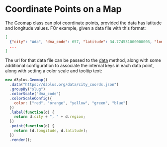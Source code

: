 [height]: 550
[delay]: 3000

# Coordinate Points on a Map

The [Geomap](https://d3plus.org/docs/#Geomap) class can plot coordinate points, provided the data has latitude and longitude values. FOr example, given a data file with this format:

```json
[
  {"city": "Ada", "dma_code": 657, "latitude": 34.774531000000003, "longitude": -96.678344899999999, "slug": "ada-ok"},
  ...
]
```

The url for that data file can be passed to the [data](https://d3plus.org/docs/#Viz.data) method, along with some additional configuration to associate the internal keys in each data point, along with setting a color scale and tooltip text:

```js
new d3plus.Geomap()
  .data("https://d3plus.org/data/city_coords.json")
  .groupBy("slug")
  .colorScale("dma_code")
  .colorScaleConfig({
    color: ["red", "orange", "yellow", "green", "blue"]
  })
  .label(function(d) {
    return d.city + ", " + d.region;
  })
  .point(function(d) {
    return [d.longitude, d.latitude];
  })
  .render();
```
